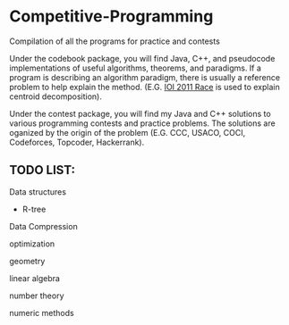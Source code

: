 # Competitive-Programming
Compilation of all the programs for practice and contests	

Under the codebook package, you will find Java, C++, and pseudocode implementations of useful algorithms, theorems, and paradigms. If a program is describing an algorithm paradigm, there is usually a reference problem to help explain the method. (E.G. <a href = "https://github.com/jeffrey-xiao/Competitive-Programming/blob/master/src/codebook/algorithms/CentroidDecomposition.cpp" target = "blank">IOI 2011 Race</a> is used to explain centroid decomposition).

Under the contest package, you will find my Java and C++ solutions to various programming contests and practice problems. The solutions are oganized by the origin of the problem (E.G. CCC, USACO, COCI, Codeforces, Topcoder, Hackerrank).
## TODO LIST:

Data structures
 - R-tree

Data Compression

optimization

geometry

linear algebra

number theory

numeric methods

